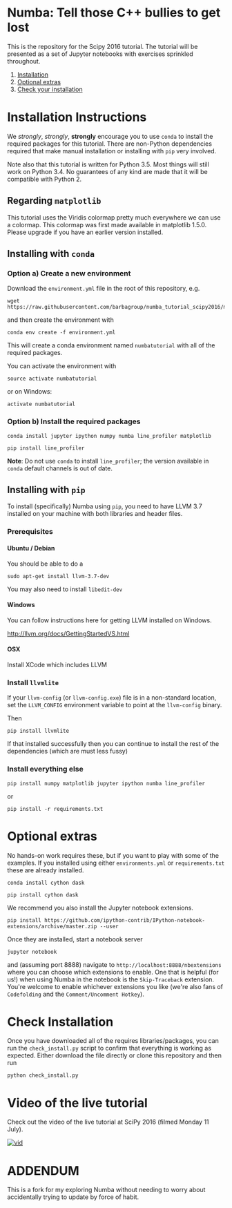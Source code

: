 # Numba: Tell those C++ bullies to get lost 

This is the repository for the Scipy 2016 tutorial.  The tutorial will be presented as a set of Jupyter notebooks with exercises sprinkled throughout.

1. [Installation](#installation-instructions)
2. [Optional extras](#optional-extras)
3. [Check your installation](#check-installation)


# Installation Instructions

We _strongly_, *strongly*, __strongly__ encourage you to use `conda` to install the required packages for this tutorial.  There are non-Python dependencies required that make manual installation or installing with `pip` very involved.  

Note also that this tutorial is written for  Python 3.5.  Most things will still work on Python 3.4.  No guarantees of any kind are made that it will be compatible with Python 2.

## Regarding `matplotlib`

This tutorial uses the Viridis colormap pretty much everywhere we can use a colormap.  This colormap was first made available in matplotlib 1.5.0.  Please upgrade if you have an earlier version installed.

## Installing with `conda`

### Option a) Create a new environment
Download the `environment.yml` file in the root of this repository, e.g.

```console
wget https://raw.githubusercontent.com/barbagroup/numba_tutorial_scipy2016/master/environment.yml
```

and then create the environment with

```console
conda env create -f environment.yml
```

This will create a conda environment named `numbatutorial` with all of the required packages.

You can activate the environment with 

```console
source activate numbatutorial
```
or on Windows:

```console
activate numbatutorial
```

### Option b) Install the required packages 

```console
conda install jupyter ipython numpy numba line_profiler matplotlib
```

```console
pip install line_profiler
```

**Note**: Do not use `conda` to install `line_profiler`; the version available in `conda` default channels is out of date.



## Installing with `pip`

To install (specifically) Numba using `pip`, you need to have LLVM 3.7 installed on your machine with both libraries and header files.  

### Prerequisites

#### Ubuntu / Debian

You should be able to do a 

```console
sudo apt-get install llvm-3.7-dev
```

You may also need to install `libedit-dev`

#### Windows 
You can follow instructions here for getting LLVM installed on Windows.

http://llvm.org/docs/GettingStartedVS.html

#### OSX

Install XCode which includes LLVM

### Install `llvmlite`

If your `llvm-config` (or `llvm-config.exe`) file is in a non-standard location, set the `LLVM_CONFIG` environment variable to point at the `llvm-config` binary.  

Then

```console
pip install llvmlite
```

If that installed successfully then you can continue to install the rest of the dependencies (which are must less fussy)

### Install everything else

```console
pip install numpy matplotlib jupyter ipython numba line_profiler 
```

or 

```console
pip install -r requirements.txt
```

# Optional extras

No hands-on work requires these, but if you want to play with some of the examples.  If you installed using either `environments.yml` or `requirements.txt` these are already installed.

```console
conda install cython dask
```

```console
pip install cython dask
```

We recommend you also install the Jupyter notebook extensions.  

```console
pip install https://github.com/ipython-contrib/IPython-notebook-extensions/archive/master.zip --user
```

Once they are installed, start a notebook server 

```console
jupyter notebook
```

and (assuming port 8888) navigate to `http://localhost:8888/nbextensions` where you can choose which extensions to enable.  One that is helpful (for us!) when using Numba in the notebook is the `Skip-Traceback` extension.  You're welcome to enable whichever extensions you like (we're also fans of `Codefolding` and the `Comment/Uncomment Hotkey`).

# Check Installation

Once you have downloaded all of the requires libraries/packages, you can run the `check_install.py` script to confirm that everything is working as expected.  Either download the file directly or clone this repository and then run

```console
python check_install.py
```

# Video of the live tutorial

Check out the video of the live tutorial at SciPy 2016 (filmed Monday 11 July).

[![vid](./slides/tutorial-vid.png)](https://youtu.be/SzBi3xdEF2Y)



# ADDENDUM

This is a fork for my exploring Numba without needing to worry about accidentally trying to update by force of habit. 



